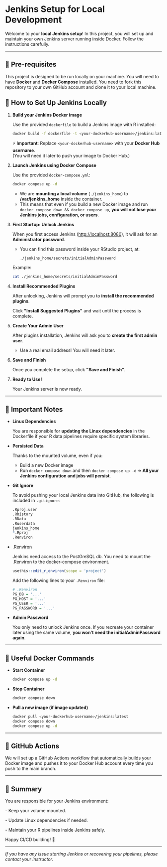 # Jenkins Setup for Local Development

Welcome to your **local Jenkins setup**! In this project, you will set up and maintain your own Jenkins server running inside Docker. Follow the instructions carefully.

------------------------------------------------------------------------
## 🔹 Pre-requisites

This project is designed to be run locally on your machine. You will need to have **Docker** and **Docker Compose** installed.
You need to fork this repository to your own GitHub account and clone it to your local machine.

## 🔹 How to Set Up Jenkins Locally

1.  **Build your Jenkins Docker image**

    Use the provided `dockerfile` to build a Jenkins image with R installed:

    ``` bash
    docker build -f dockerfile -t <your-dockerhub-username>/jenkins:latest .
    ```

    ⚡ **Important**: Replace `<your-dockerhub-username>` with your **Docker Hub username**.\
    (You will need it later to push your image to Docker Hub.)

2.  **Launch Jenkins using Docker Compose**

    Use the provided `docker-compose.yml`:

    ``` bash
    docker compose up -d
    ```

    -   We are **mounting a local volume** (`./jenkins_home`) to **/var/jenkins_home** inside the container.
    -   This means that even if you build a new Docker image and run `docker compose down && docker compose up`, **you will not lose your Jenkins jobs, configuration, or users**.

3.  **First Startup: Unlock Jenkins**

    When you first access Jenkins (<http://localhost:8080>), it will ask for an **Administrator password**.

    -   You can find this password inside your RStudio project, at:

        ```         
        ./jenkins_home/secrets/initialAdminPassword
        ```

    Example:

    ``` bash
    cat ./jenkins_home/secrets/initialAdminPassword
    ```

4.  **Install Recommended Plugins**

    After unlocking, Jenkins will prompt you to **install the recommended plugins**.

    Click **"Install Suggested Plugins"** and wait until the process is complete.

5.  **Create Your Admin User**

    After plugins installation, Jenkins will ask you to **create the first admin user**.

    -   Use a real email address! You will need it later.

6.  **Save and Finish**

    Once you complete the setup, click **"Save and Finish"**.

7.  **Ready to Use!**

    Your Jenkins server is now ready.

------------------------------------------------------------------------

## 🔹 Important Notes

-   **Linux Dependencies**

    You are responsible for **updating the Linux dependencies** in the Dockerfile if your R data pipelines require specific system libraries.

-   **Persisted Data**

    Thanks to the mounted volume, even if you:

    -   Build a new Docker image
    -   Run `docker compose down` and then `docker compose up -d` ➔ **All your Jenkins configuration and jobs will persist**.

-   **Git Ignore**

    To avoid pushing your local Jenkins data into GitHub, the following is included in `.gitignore`:

    ``` r
    .Rproj.user
    .Rhistory
    .RData
    .Ruserdata
    jenkins_home
    *.Rproj
    .Renviron
    ```

-   .Renviron

    Jenkins need access to the PostGreSQL db. You need to mount the .Renviron to the docker-compose environment.
    
    ``` r
    usethis::edit_r_environ(scope = 'project')
    ```
    
    Add the following lines to your `.Renviron` file:

    ``` r
    # .Renviron
    PG_DB = '...'
    PG_HOST = '...'
    PG_USER = '...'
    PG_PASSWORD = '...'
    ```

-   **Admin Password**

    You only need to unlock Jenkins once. If you recreate your container later using the same volume, **you won't need the initialAdminPassword again**.

------------------------------------------------------------------------

## 🔹 Useful Docker Commands

-   **Start Container**

    ``` bash
    docker compose up -d
    ```

-   **Stop Container**

    ``` bash
    docker compose down
    ```

-   **Pull a new image (if image updated)**

    ``` bash
    docker pull <your-dockerhub-username>/jenkins:latest
    docker compose down
    docker compose up -d
    ```

------------------------------------------------------------------------

## 🔹 GitHub Actions

We will set up a GitHub Actions workflow that automatically builds your Docker image and pushes it to your Docker Hub account every time you push to the main branch.

------------------------------------------------------------------------

## 🔹 Summary

You are responsible for your Jenkins environment:

\- Keep your volume mounted.

\- Update Linux dependencies if needed.

\- Maintain your R pipelines inside Jenkins safely.

Happy CI/CD building! 🚀

------------------------------------------------------------------------

*If you have any issue starting Jenkins or recovering your pipelines, please contact your instructor.*
